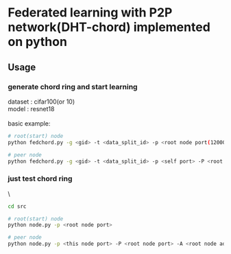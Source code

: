 # **Federated learning with P2P network(DHT-chord) implemented on python**

## **Usage**

### generate chord ring and start learning
dataset : cifar100(or 10) \
model : resnet18 \
\
basic example:
```bash
# root(start) node
python fedchord.py -g <gid> -t <data_split_id> -p <root node port(12000 default)> (-i (use non_iid case(not completed yet)))

# peer node
python fedchord.py -g <gid> -t <data_split_id> -p <self port> -P <root node port> -A <root node address> (-i (use non_iid case(not completed yet)))
```

### just test chord ring
\
```bash
cd src

# root(start) node
python node.py -p <root node port>

# peer node
python node.py -p <this node port> -P <root node port> -A <root node address>
```
